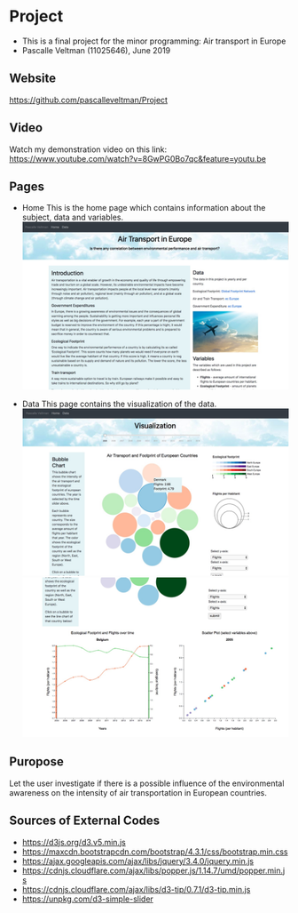 # Project
* This is a final project for the minor programming: Air transport in Europe
* Pascalle Veltman (11025646), June 2019

## Website
https://github.com/pascalleveltman/Project

## Video
Watch my demonstration video on this link: https://www.youtube.com/watch?v=8GwPG0Bo7qc&feature=youtu.be

## Pages
* Home
This is the home page which contains information about the subject, data and variables.
![Preview](/Images/home.jpg)

* Data
This page contains the visualization of the data.
![Preview](/Images/datab.jpg)
![Preview](/Images/datal.jpg)

## Puropose
Let the user investigate if there is a possible influence of the environmental awareness on the intensity of air transportation in European countries.

## Sources of External Codes
* https://d3js.org/d3.v5.min.js
* https://maxcdn.bootstrapcdn.com/bootstrap/4.3.1/css/bootstrap.min.css
* https://ajax.googleapis.com/ajax/libs/jquery/3.4.0/jquery.min.js
* https://cdnjs.cloudflare.com/ajax/libs/popper.js/1.14.7/umd/popper.min.js
* https://cdnjs.cloudflare.com/ajax/libs/d3-tip/0.7.1/d3-tip.min.js
* https://unpkg.com/d3-simple-slider
